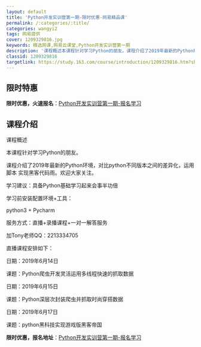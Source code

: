 ```yaml
---
layout: default
title: 'Python开发实训营第一期-限时优惠-网易精品课'
permalink: /:categories/:title/
categories: wangyi2
tags: 网易提供
cover: 1209329816.jpg
keywords: 精选网课,网易云课堂,Python开发实训营第一期
description: '课程概述本课程针对学习Python的朋友。课程介绍了2019年最新的Python环境，对比python不同版本之间的差异'
classid: 1209329816
targetlink: https://study.163.com/course/introduction/1209329816.htm?share=1&shareId=1025206652&utm_campaign=share&utm_medium=iphoneShare&utm_source=&utm_u=1025206652
---
```


## 限时特惠

**限时优惠，火速报名**：[Python开发实训营第一期-报名学习](https://study.163.com/course/introduction/1209329816.htm?share=1&shareId=1025206652&utm_campaign=share&utm_medium=iphoneShare&utm_source=&utm_u=1025206652)

## 课程介绍

课程概述

本课程针对学习Python的朋友。

课程介绍了2019年最新的Python环境，对比python不同版本之间的差异化，运用脚本 实现黑客代码雨。欢迎大家关注。



学习建议：具备Python基础学习起来会事半功倍

学习前安装配置环境+工具：

  python3 + Pycharm



服务方式：直播+录播课程+一对一解答服务

加Tony老师QQ：2213334705



直播课程安排如下：



日期：2019年6月14日

课题：Python爬虫开发灵活运用多线程快速的抓取数据



日期：2019年6月15日

课题：Python深层次封装爬虫并抓取时尚穿搭数据



日期：2019年6月17日

课题：python黑科技实现游戏版黑客帝国

**限时优惠，报名地址**：[Python开发实训营第一期-报名学习](https://study.163.com/course/introduction/1209329816.htm?share=1&shareId=1025206652&utm_campaign=share&utm_medium=iphoneShare&utm_source=&utm_u=1025206652)

